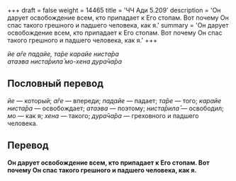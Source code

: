 +++
draft = false
weight = 14465
title = 'ЧЧ Ади 5.209'
description = 'Он дарует освобождение всем, кто припадает к Его стопам. Вот почему Он спас такого грешного и падшего человека, как я.'
summary = 'Он дарует освобождение всем, кто припадает к Его стопам. Вот почему Он спас такого грешного и падшего человека, как я.'
+++

_йе а̄ге пад̣айе, та̄ре карайе ниста̄ра  
атаэва ниста̄рила̄ мо-хена дура̄ча̄ра_

## Пословный перевод

_йе_ — который; _а̄ге_ — впереди; _пад̣айе_ — падает; _та̄ре_ — того; _карайе_ _ниста̄ра_ — освобождает; _атаэва_ — поэтому; _ниста̄рила̄_ — освободил; _мо_ — как я; _хена_ — такого; _дура̄ча̄ра_ — греховного и падшего человека.

## Перевод

**Он дарует освобождение всем, кто припадает к Его стопам. Вот почему Он спас такого грешного и падшего человека, как я.**
